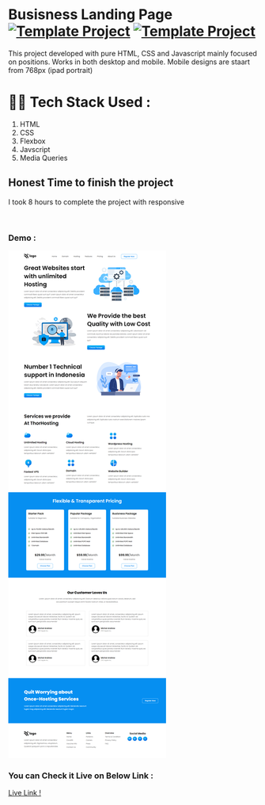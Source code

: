 #  Busisness Landing Page [![Template Project](https://img.shields.io/badge/Template-Project-red)](http://www.gnu.org/licenses/agpl-3.0) [![Template Project](https://img.shields.io/badge/Technologies%20-HTML%2FCSS-brightgreen)](http://www.gnu.org/licenses/agpl-3.0)

This project developed with pure HTML, CSS and Javascript mainly focused on positions. Works in both desktop and mobile. Mobile designs are staart from 768px (ipad portrait)

# 👩‍💻 Tech Stack Used :

1. HTML
2. CSS
3. Flexbox
4. Javscript 
5. Media Queries



## Honest Time to finish the project

I took 8 hours to complete the project with responsive


<br/>

### Demo :

![Web Site Image](https://github.com/anitha-nagadasarink/11-Hosting-Landing-Page/blob/HTML-CSS-Projects/Assets/demo.png)

### You can Check it Live on Below Link :

[Live Link !](https://new-hosting-landing-webpage.netlify.app/)